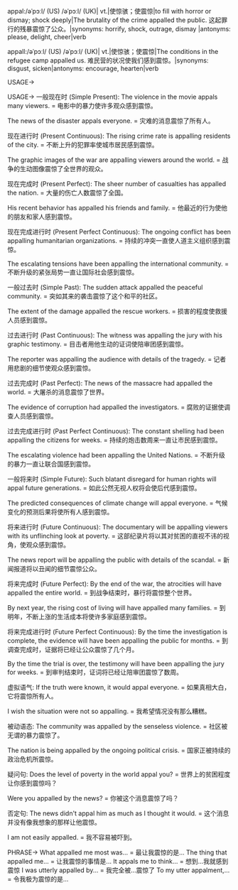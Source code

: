 appal:/əˈpɔːl/ (US) /əˈpɔːl/ (UK)| vt.|使惊骇；使震惊|to fill with horror or dismay; shock deeply|The brutality of the crime appalled the public. 这起罪行的残暴震惊了公众。|synonyms: horrify, shock, outrage, dismay |antonyms: please, delight, cheer|verb

appall:/əˈpɔːl/ (US) /əˈpɔːl/ (UK)| vt.|使惊骇；使震惊|The conditions in the refugee camp appalled us.  难民营的状况使我们感到震惊。|synonyms: disgust, sicken|antonyms:  encourage, hearten|verb


USAGE->

USAGE->
一般现在时 (Simple Present):
The violence in the movie appals many viewers. =  电影中的暴力使许多观众感到震惊。

The news of the disaster appals everyone. = 灾难的消息震惊了所有人。


现在进行时 (Present Continuous):
The rising crime rate is appalling residents of the city. =  不断上升的犯罪率使城市居民感到震惊。

The graphic images of the war are appalling viewers around the world. =  战争的生动图像震惊了全世界的观众。


现在完成时 (Present Perfect):
The sheer number of casualties has appalled the nation. =  大量的伤亡人数震惊了全国。

His recent behavior has appalled his friends and family. =  他最近的行为使他的朋友和家人感到震惊。


现在完成进行时 (Present Perfect Continuous):
The ongoing conflict has been appalling humanitarian organizations. =  持续的冲突一直使人道主义组织感到震惊。

The escalating tensions have been appalling the international community. =  不断升级的紧张局势一直让国际社会感到震惊。


一般过去时 (Simple Past):
The sudden attack appalled the peaceful community. =  突如其来的袭击震惊了这个和平的社区。

The extent of the damage appalled the rescue workers. =  损害的程度使救援人员感到震惊。


过去进行时 (Past Continuous):
The witness was appalling the jury with his graphic testimony.  = 目击者用他生动的证词使陪审团感到震惊。

The reporter was appalling the audience with details of the tragedy. =  记者用悲剧的细节使观众感到震惊。



过去完成时 (Past Perfect):
The news of the massacre had appalled the world. =  大屠杀的消息震惊了世界。

The evidence of corruption had appalled the investigators. =  腐败的证据使调查人员感到震惊。


过去完成进行时 (Past Perfect Continuous):
The constant shelling had been appalling the citizens for weeks. =  持续的炮击数周来一直让市民感到震惊。

The escalating violence had been appalling the United Nations. =  不断升级的暴力一直让联合国感到震惊。


一般将来时 (Simple Future):
Such blatant disregard for human rights will appal future generations. =  如此公然无视人权将会使后代感到震惊。

The predicted consequences of climate change will appal everyone. = 气候变化的预测后果将使所有人感到震惊。


将来进行时 (Future Continuous):
The documentary will be appalling viewers with its unflinching look at poverty. =  这部纪录片将以其对贫困的直视不讳的视角，使观众感到震惊。

The news report will be appalling the public with details of the scandal. =  新闻报道将以丑闻的细节震惊公众。


将来完成时 (Future Perfect):
By the end of the war, the atrocities will have appalled the entire world. =  到战争结束时，暴行将震惊整个世界。

By next year, the rising cost of living will have appalled many families. =  到明年，不断上涨的生活成本将使许多家庭感到震惊。



将来完成进行时 (Future Perfect Continuous):
By the time the investigation is complete, the evidence will have been appalling the public for months. = 到调查完成时，证据将已经让公众震惊了几个月。

By the time the trial is over, the testimony will have been appalling the jury for weeks. = 到审判结束时，证词将已经让陪审团震惊了数周。



虚拟语气:
If the truth were known, it would appal everyone. =  如果真相大白，它将震惊所有人。

I wish the situation were not so appalling. =  我希望情况没有那么糟糕。



被动语态:
The community was appalled by the senseless violence. =  社区被无谓的暴力震惊了。

The nation is being appalled by the ongoing political crisis. =  国家正被持续的政治危机所震惊。



疑问句:
Does the level of poverty in the world appal you? =  世界上的贫困程度让你感到震惊吗？

Were you appalled by the news? =  你被这个消息震惊了吗？


否定句:
The news didn't appal him as much as I thought it would. =  这个消息并没有像我想象的那样让他震惊。

I am not easily appalled. =  我不容易被吓到。


PHRASE->
What appalled me most was... = 最让我震惊的是...
The thing that appalled me... =  让我震惊的事情是...
It appals me to think... =  想到...我就感到震惊
I was utterly appalled by... =  我完全被...震惊了
To my utter appalment,... =  令我极为震惊的是...
